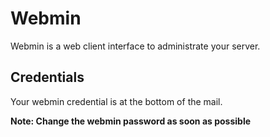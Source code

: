 # Webmin

Webmin is a web client interface to administrate your server.

## Credentials

Your webmin credential is at the bottom of the mail.

**Note: Change the webmin password as soon as possible**

